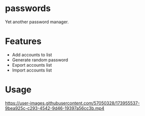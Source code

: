 # passwords

Yet another password manager.

# Features

- Add accounts to list
- Generate random password
- Export accounts list 
- Import accounts list

# Usage

https://user-images.githubusercontent.com/57050328/173955537-9bea925c-c293-4542-9d46-19397a56cc3b.mp4
